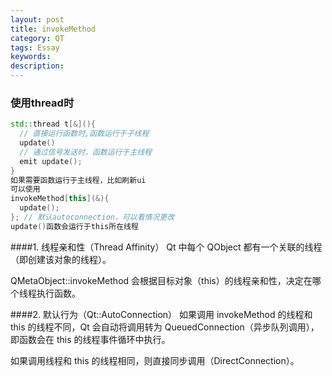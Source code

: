 ```yaml
---
layout: post
title: invokeMethod
category: QT
tags: Essay
keywords: 
description: 
---
```

### 使用thread时
```cpp
std::thread t[&](){
  // 直接运行函数时,函数运行于子线程
  update()
  // 通过信号发送时，函数运行于主线程
  emit update();
}
如果需要函数运行于主线程，比如刷新ui
可以使用
invokeMethod[this](&){
  update();
}; // 默认autoconnection，可以看情况更改
update()函数会运行于this所在线程
```
####1. 线程亲和性（Thread Affinity）
Qt 中每个 QObject 都有一个关联的线程（即创建该对象的线程）。

QMetaObject::invokeMethod 会根据目标对象（this）的线程亲和性，决定在哪个线程执行函数。

####2. 默认行为（Qt::AutoConnection）
如果调用 invokeMethod 的线程和 this 的线程不同，Qt 会自动将调用转为 QueuedConnection（异步队列调用），即函数会在 this 的线程事件循环中执行。

如果调用线程和 this 的线程相同，则直接同步调用（DirectConnection）。
